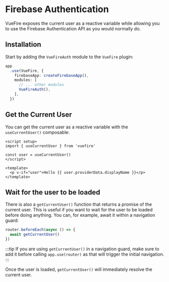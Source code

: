 # Firebase Authentication

VueFire exposes the current user as a reactive variable while allowing you to use the Firebase Authentication API as you would normally do.

## Installation

Start by adding the `VueFireAuth` module to the `VueFire` plugin:

```ts
app
  .use(VueFire, {
    firebaseApp: createFirebaseApp(),
    modules: [
      // ... other modules
      VueFireAuth(),
    ],
  })
```

## Get the Current User

You can get the current user as a reactive variable with the `useCurrentUser()` composable:

```vue
<script setup>
import { useCurrentUser } from 'vuefire'

const user = useCurrentUser()
</script>

<template>
  <p v-if="user">Hello {{ user.providerData.displayName }}</p>
</template>
```

## Wait for the user to be loaded

There is also a `getCurrentUser()` function that returns a promise of the current user. This is useful if you want to wait for the user to be loaded before doing anything. You can, for example, await it within a navigation guard:

```ts
router.beforeEach(async () => {
  await getCurrentUser()
})
```

:::tip
If you are using `getCurrentUser()` in a navigation guard, make sure to add it before calling `app.use(router)` as that will trigger the initial navigation.
:::

Once the user is loaded, `getCurrentUser()` will immediately resolve the current user.
